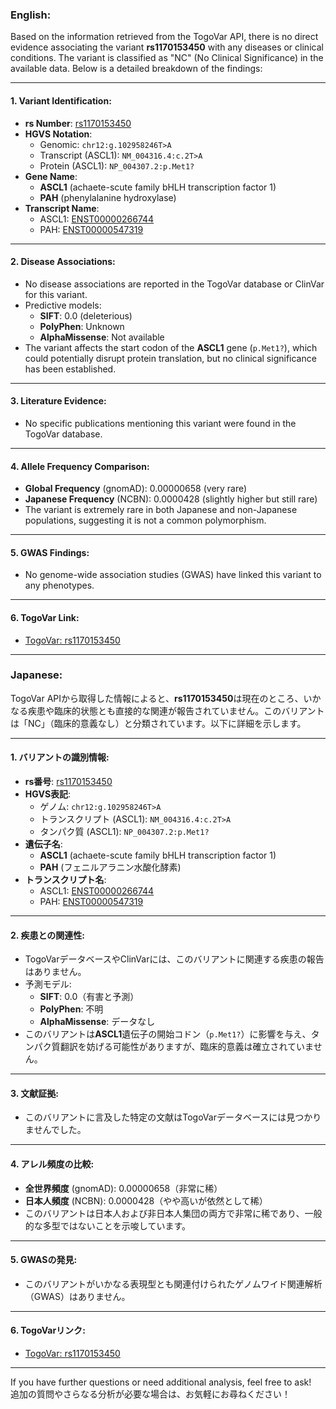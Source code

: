 ### English:
Based on the information retrieved from the TogoVar API, there is no direct evidence associating the variant **rs1170153450** with any diseases or clinical conditions. The variant is classified as "NC" (No Clinical Significance) in the available data. Below is a detailed breakdown of the findings:

---

#### 1. **Variant Identification**:
   - **rs Number**: [rs1170153450](https://identifiers.org/dbsnp/rs1170153450)
   - **HGVS Notation**:
     - Genomic: `chr12:g.102958246T>A`
     - Transcript (ASCL1): `NM_004316.4:c.2T>A`
     - Protein (ASCL1): `NP_004307.2:p.Met1?`
   - **Gene Name**: 
     - **ASCL1** (achaete-scute family bHLH transcription factor 1)
     - **PAH** (phenylalanine hydroxylase)
   - **Transcript Name**: 
     - ASCL1: [ENST00000266744](https://www.ensembl.org/Homo_sapiens/Transcript/Summary?db=core;t=ENST00000266744)
     - PAH: [ENST00000547319](https://www.ensembl.org/Homo_sapiens/Transcript/Summary?db=core;t=ENST00000547319)

---

#### 2. **Disease Associations**:
   - No disease associations are reported in the TogoVar database or ClinVar for this variant.
   - Predictive models:
     - **SIFT**: 0.0 (deleterious)
     - **PolyPhen**: Unknown
     - **AlphaMissense**: Not available
   - The variant affects the start codon of the **ASCL1** gene (`p.Met1?`), which could potentially disrupt protein translation, but no clinical significance has been established.

---

#### 3. **Literature Evidence**:
   - No specific publications mentioning this variant were found in the TogoVar database.

---

#### 4. **Allele Frequency Comparison**:
   - **Global Frequency** (gnomAD): 0.00000658 (very rare)
   - **Japanese Frequency** (NCBN): 0.0000428 (slightly higher but still rare)
   - The variant is extremely rare in both Japanese and non-Japanese populations, suggesting it is not a common polymorphism.

---

#### 5. **GWAS Findings**:
   - No genome-wide association studies (GWAS) have linked this variant to any phenotypes.

---

#### 6. **TogoVar Link**:
   - [TogoVar: rs1170153450](https://togovar.org/variant/tgv380877758)

---

### Japanese:
TogoVar APIから取得した情報によると、**rs1170153450**は現在のところ、いかなる疾患や臨床的状態とも直接的な関連が報告されていません。このバリアントは「NC」（臨床的意義なし）と分類されています。以下に詳細を示します。

---

#### 1. **バリアントの識別情報**:
   - **rs番号**: [rs1170153450](https://identifiers.org/dbsnp/rs1170153450)
   - **HGVS表記**:
     - ゲノム: `chr12:g.102958246T>A`
     - トランスクリプト (ASCL1): `NM_004316.4:c.2T>A`
     - タンパク質 (ASCL1): `NP_004307.2:p.Met1?`
   - **遺伝子名**: 
     - **ASCL1** (achaete-scute family bHLH transcription factor 1)
     - **PAH** (フェニルアラニン水酸化酵素)
   - **トランスクリプト名**: 
     - ASCL1: [ENST00000266744](https://www.ensembl.org/Homo_sapiens/Transcript/Summary?db=core;t=ENST00000266744)
     - PAH: [ENST00000547319](https://www.ensembl.org/Homo_sapiens/Transcript/Summary?db=core;t=ENST00000547319)

---

#### 2. **疾患との関連性**:
   - TogoVarデータベースやClinVarには、このバリアントに関連する疾患の報告はありません。
   - 予測モデル:
     - **SIFT**: 0.0（有害と予測）
     - **PolyPhen**: 不明
     - **AlphaMissense**: データなし
   - このバリアントは**ASCL1**遺伝子の開始コドン（`p.Met1?`）に影響を与え、タンパク質翻訳を妨げる可能性がありますが、臨床的意義は確立されていません。

---

#### 3. **文献証拠**:
   - このバリアントに言及した特定の文献はTogoVarデータベースには見つかりませんでした。

---

#### 4. **アレル頻度の比較**:
   - **全世界頻度** (gnomAD): 0.00000658（非常に稀）
   - **日本人頻度** (NCBN): 0.0000428（やや高いが依然として稀）
   - このバリアントは日本人および非日本人集団の両方で非常に稀であり、一般的な多型ではないことを示唆しています。

---

#### 5. **GWASの発見**:
   - このバリアントがいかなる表現型とも関連付けられたゲノムワイド関連解析（GWAS）はありません。

---

#### 6. **TogoVarリンク**:
   - [TogoVar: rs1170153450](https://togovar.org/variant/tgv380877758)

--- 

If you have further questions or need additional analysis, feel free to ask!  
追加の質問やさらなる分析が必要な場合は、お気軽にお尋ねください！
